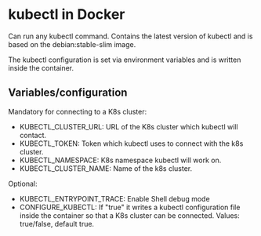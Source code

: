 # kubectl in Docker

Can run any kubectl command. Contains the latest version of kubectl and is based
on the debian:stable-slim image.

The kubectl configuration is set via environment variables and is written inside
the container.

## Variables/configuration

Mandatory for connecting to a K8s cluster:
* KUBECTL_CLUSTER_URL: URL of the K8s cluster which kubectl will contact.
* KUBECTL_TOKEN: Token which kubectl uses to connect with the k8s cluster.
* KUBECTL_NAMESPACE: K8s namespace kubectl will work on.
* KUBECTL_CLUSTER_NAME: Name of the k8s cluster.

Optional:
* KUBECTL_ENTRYPOINT_TRACE: Enable Shell debug mode
* CONFIGURE_KUBECTL: If "true" it writes a kubectl configuration file inside the
  container so that a K8s cluster can be connected. Values: true/false, default
  true.
